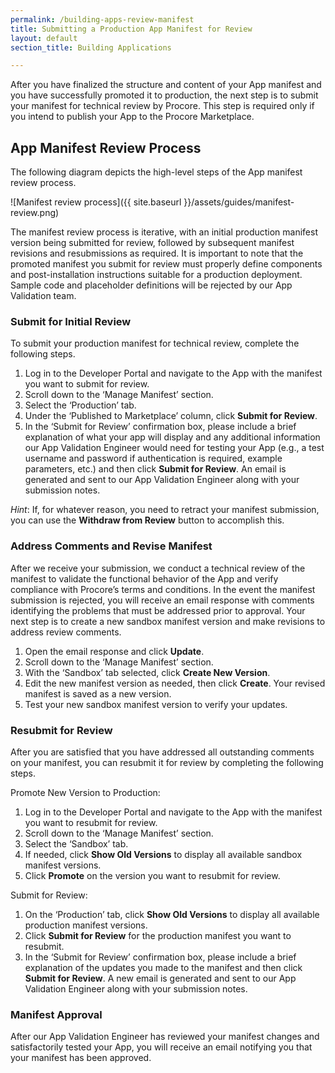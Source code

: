 ```yaml
---
permalink: /building-apps-review-manifest
title: Submitting a Production App Manifest for Review
layout: default
section_title: Building Applications

---
```


After you have finalized the structure and content of your App manifest and you have successfully promoted it to production, the next step is to submit your manifest for technical review by Procore.
This step is required only if you intend to publish your App to the Procore Marketplace.

## App Manifest Review Process

The following diagram depicts the high-level steps of the App manifest review process.

![Manifest review process]({{ site.baseurl }}/assets/guides/manifest-review.png)

The manifest review process is iterative, with an initial production manifest version being submitted for review, followed by subsequent manifest revisions and resubmissions as required.
It is important to note that the promoted manifest you submit for review must properly define components and post-installation instructions suitable for a production deployment.
Sample code and placeholder definitions will be rejected by our App Validation team.

### Submit for Initial Review

To submit your production manifest for technical review, complete the following steps.

1. Log in to the Developer Portal and navigate to the App with the manifest you want to submit for review.
1. Scroll down to the ‘Manage Manifest’ section.
1. Select the ‘Production’ tab.
1. Under the ‘Published to Marketplace’ column, click **Submit for Review**.
1. In the ‘Submit for Review’ confirmation box, please include a brief explanation of what your app will display and any additional information our App Validation Engineer would need for testing your App (e.g., a test username and password if authentication is required, example parameters, etc.) and then click **Submit for Review**. An email is generated and sent to our App Validation Engineer along with your submission notes.

_Hint_: If, for whatever reason, you need to retract your manifest submission, you can use the **Withdraw from Review** button to accomplish this.

### Address Comments and Revise Manifest

After we receive your submission, we conduct a technical review of the manifest to validate the functional behavior of the App and verify compliance with Procore’s terms and conditions.
In the event the manifest submission is rejected, you will receive an email response with comments identifying the problems that must be addressed prior to approval.
Your next step is to create a new sandbox manifest version and make revisions to address review comments.

1. Open the email response and click **Update**.
1. Scroll down to the ‘Manage Manifest’ section.
1. With the ‘Sandbox’ tab selected, click **Create New Version**.
1. Edit the new manifest version as needed, then click **Create**. Your revised manifest is saved as a new version.
1. Test your new sandbox manifest version to verify your updates.

### Resubmit for Review

After you are satisfied that you have addressed all outstanding comments on your manifest, you can resubmit it for review by completing the following steps.

Promote New Version to Production:

1. Log in to the Developer Portal and navigate to the App with the manifest you want to resubmit for review.
1. Scroll down to the ‘Manage Manifest’ section.
1. Select the ‘Sandbox’ tab.
1. If needed, click **Show Old Versions** to display all available sandbox manifest versions.
1. Click **Promote** on the version you want to resubmit for review.

Submit for Review:

1. On the ‘Production’ tab, click **Show Old Versions** to display all available production manifest versions.
1. Click **Submit for Review** for the production manifest you want to resubmit.
1. In the ‘Submit for Review’ confirmation box, please include a brief explanation of the updates you made to the manifest and then click **Submit for Review**. A new email is generated and sent to our App Validation Engineer along with your submission notes.

### Manifest Approval

After our App Validation Engineer has reviewed your manifest changes and satisfactorily tested your App, you will receive an email notifying you that your manifest has been approved.